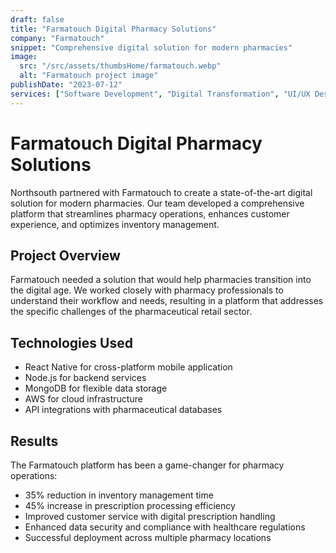 ```yaml
---
draft: false
title: "Farmatouch Digital Pharmacy Solutions"
company: "Farmatouch"
snippet: "Comprehensive digital solution for modern pharmacies"
image:
  src: "/src/assets/thumbsHome/farmatouch.webp"
  alt: "Farmatouch project image"
publishDate: "2023-07-12"
services: ["Software Development", "Digital Transformation", "UI/UX Design"]
---
```


# Farmatouch Digital Pharmacy Solutions

Northsouth partnered with Farmatouch to create a state-of-the-art digital solution for modern pharmacies. Our team developed a comprehensive platform that streamlines pharmacy operations, enhances customer experience, and optimizes inventory management.

## Project Overview

Farmatouch needed a solution that would help pharmacies transition into the digital age. We worked closely with pharmacy professionals to understand their workflow and needs, resulting in a platform that addresses the specific challenges of the pharmaceutical retail sector.

## Technologies Used

- React Native for cross-platform mobile application
- Node.js for backend services
- MongoDB for flexible data storage
- AWS for cloud infrastructure
- API integrations with pharmaceutical databases

## Results

The Farmatouch platform has been a game-changer for pharmacy operations:

- 35% reduction in inventory management time
- 45% increase in prescription processing efficiency
- Improved customer service with digital prescription handling
- Enhanced data security and compliance with healthcare regulations
- Successful deployment across multiple pharmacy locations